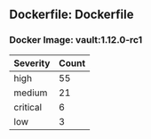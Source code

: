 ## Dockerfile: Dockerfile

### Docker Image: vault:1.12.0-rc1
| Severity | Count |
|----------|-------|
| high | 55 |
| medium | 21 |
| critical | 6 |
| low | 3 |